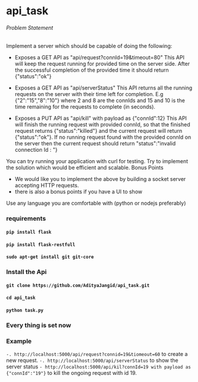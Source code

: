 # api_task 

###### Problem Statement 

Implement a server which should be capable of doing the following:

   - Exposes a GET API as "api/request?connId=19&timeout=80" 
 This API will keep the request running for provided time on the server side. After the successful completion of the provided time it should return {"status":"ok"}

   - Exposes a GET API as "api/serverStatus" 
 This API returns all the running requests on the server with their time left for completion. E.g {"2":"15","8":"10"} where 2 and 8 are the connIds and 15 and 10 is the time remaining for the requests to complete (in seconds).

   - Exposes a PUT API as "api/kill" with payload as {"connId":12} 
This API will finish the running request with provided connId, so that the finished request returns {"status":"killed"} and the current request will return {"status":"ok"}. If no running request found with the provided connId on the server then the current request should return "status":"invalid connection Id : <connId>"}

You can try running your application with curl for testing. Try to implement the solution which would be efficient and scalable.
Bonus Points
 
- We would like you to implement the above by building a socket server accepting HTTP requests. 
- there is also a bonus points if you have a UI to show 
 
Use any language you are comfortable with (python or nodejs preferably) 


### requirements 

#### `pip install flask` ##
#### `pip install flask-restfull` ##
#### `sudo apt-get install git git-core` ##


### Install the Api ###



#### `git clone https://github.com/AdityaJangid/api_task.git`

#### `cd api_task`

#### `python task.py`


### Every thing is set now


### Example

`-. http://localhost:5000/api/request?connid=19&tiomeout=60` to create a new request.
`-. http://localhost:5000/api/serverStatus` to show the server status
`- http://localhost:5000/api/kil?connId=19 with payload as {"connId":"19"}` to kill the ongoing request with id 19.


 
